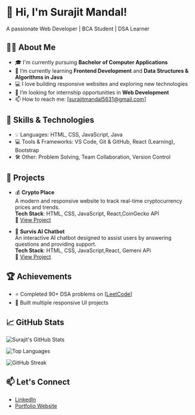 # 👋 Hi, I'm Surajit Mandal!
A passionate Web Developer | BCA Student | DSA Learner

## 👨‍💻 About Me
- 🎓 I'm currently pursuing **Bachelor of Computer Applications**
- 🌱 I’m currently learning **Frontend Development** and **Data Structures & Algorithms in Java**
- 💻 I love building responsive websites and exploring new technologies
- 👯 I’m looking for internship opportunities in **Web Development**
- 📫 How to reach me: [surajitmandal5631@gmail.com]

## 🔧 Skills & Technologies
- 💡 Languages: HTML, CSS, JavaScript, Java
- 💻 Tools & Frameworks: VS Code, Git & GitHub, React (Learning), Bootstrap
- 🛠️ Other: Problem Solving, Team Collaboration, Version Control

## 📂 Projects

- 💰 **Crypto Place**  
  A modern and responsive website to track real-time cryptocurrency prices and trends.  
  **Tech Stack**: HTML, CSS, JavaScript, React,CoinGecko API  
  🔗 [View Project](https://crypto-place-alw8.vercel.app/) 

- 🤖 **Survis AI Chatbot**  
  An interactive AI chatbot designed to assist users by answering questions and providing support.  
  **Tech Stack**: HTML, CSS, JavaScript,React, Gemeni APi   
  🔗 [View Project](https://survisai.netlify.app/) 

## 🏆 Achievements
- ⭐ Completed 90+ DSA problems on [[LeetCode](https://leetcode.com/u/surajitmandal23/)]
- 🏅 Built multiple responsive UI projects

## 📈 GitHub Stats

![Surajit's GitHub Stats](https://github-readme-stats.vercel.app/api?username=Surajitmanldal&show_icons=true&theme=dracula)

![Top Languages](https://github-readme-stats.vercel.app/api/top-langs/?username=Surajitmanldal&layout=compact&theme=radical)

![GitHub Streak](https://github-readme-streak-stats.herokuapp.com/?user=Surajitmanldal&theme=radical)


## 📫 Let's Connect
- [LinkedIn](https://www.linkedin.com/in/surajit-mandal-b7148a306/)
- [Portfolio Website](https://myportfolio-azure-chi.vercel.app/) 

